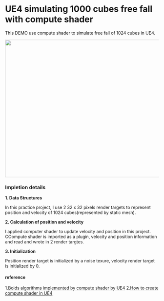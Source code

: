 # UE4 simulating 1000 cubes free fall with compute shader
This DEMO use compute shader to simulate free fall of  1024 cubes in UE4.

<img src="https://github.com/XiaoyuXiao1998/UE4FreeFallGPU/blob/main/demos/free_fall.gif" width="900" height="450" />

### Impletion details
**1. Data Structures**

In this practice project, I use 2 32 x 32 pixels render targets to represent position and velocity of 1024 cubes(represented by static mesh).

**2. Calculation of position and velocity**

I applied computer shader to update velocity and position in this project. COompute shader is imported as a plugin, velocity and position information and read and wrote in 2 render targtes.

**3. Initialization**

Position render target is initialized by a noise texure, velocity render target is initialized by 0.

#### reference
1.[Boids algorithms implemented by compute shader by UE4](https://github.com/aceyan/UE4_GPGPU_flocking/tree/ComputeShader)
2.[How to create compute shader in UE4](https://forums.unrealengine.com/t/tutorial-pixel-and-compute-shaders-in-ue4/20593)

